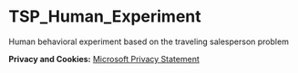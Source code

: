 # TSP_Human_Experiment
Human behavioral experiment based on the traveling salesperson problem

**Privacy and Cookies:**
[Microsoft Privacy Statement]([url](https://go.microsoft.com/fwlink/?LinkId=521839))


